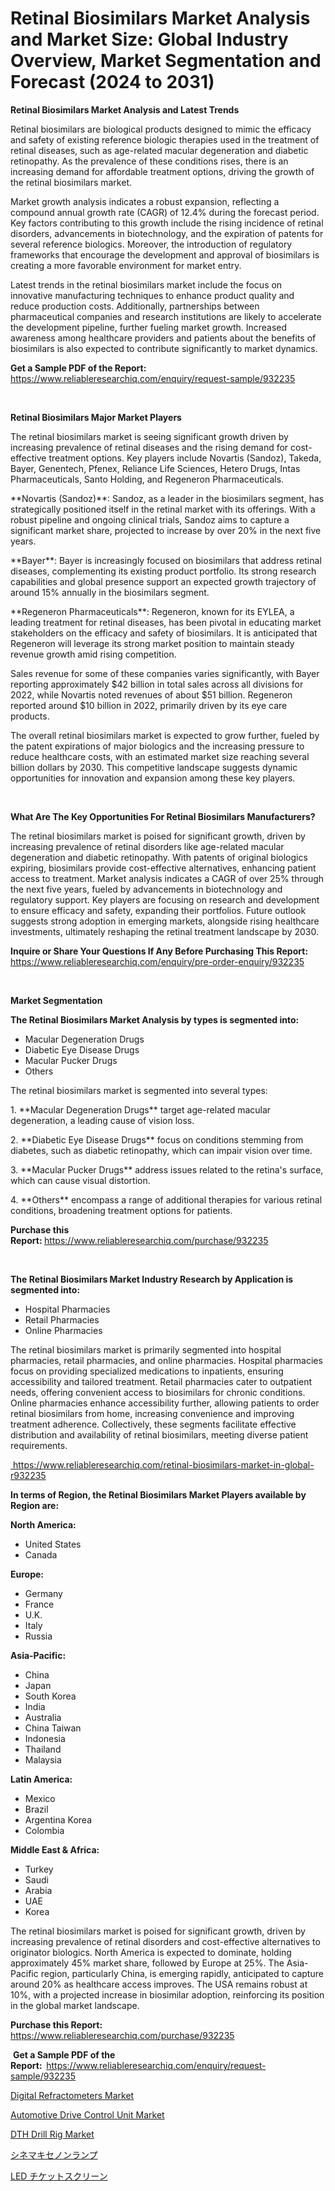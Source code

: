 <p><h1>Retinal Biosimilars Market Analysis and Market Size: Global Industry Overview, Market Segmentation and Forecast (2024 to 2031)</h1></p><p><strong>Retinal Biosimilars Market Analysis and Latest Trends</strong></p>
<p><p>Retinal biosimilars are biological products designed to mimic the efficacy and safety of existing reference biologic therapies used in the treatment of retinal diseases, such as age-related macular degeneration and diabetic retinopathy. As the prevalence of these conditions rises, there is an increasing demand for affordable treatment options, driving the growth of the retinal biosimilars market.</p><p>Market growth analysis indicates a robust expansion, reflecting a compound annual growth rate (CAGR) of 12.4% during the forecast period. Key factors contributing to this growth include the rising incidence of retinal disorders, advancements in biotechnology, and the expiration of patents for several reference biologics. Moreover, the introduction of regulatory frameworks that encourage the development and approval of biosimilars is creating a more favorable environment for market entry.</p><p>Latest trends in the retinal biosimilars market include the focus on innovative manufacturing techniques to enhance product quality and reduce production costs. Additionally, partnerships between pharmaceutical companies and research institutions are likely to accelerate the development pipeline, further fueling market growth. Increased awareness among healthcare providers and patients about the benefits of biosimilars is also expected to contribute significantly to market dynamics.</p></p>
<p><strong>Get a Sample PDF of the Report:&nbsp;</strong> <a href="https://www.reliableresearchiq.com/enquiry/request-sample/932235">https://www.reliableresearchiq.com/enquiry/request-sample/932235</a></p>
<p>&nbsp;</p>
<p><strong>Retinal Biosimilars Major Market Players</strong></p>
<p><p>The retinal biosimilars market is seeing significant growth driven by increasing prevalence of retinal diseases and the rising demand for cost-effective treatment options. Key players include Novartis (Sandoz), Takeda, Bayer, Genentech, Pfenex, Reliance Life Sciences, Hetero Drugs, Intas Pharmaceuticals, Santo Holding, and Regeneron Pharmaceuticals.</p><p>**Novartis (Sandoz)**: Sandoz, as a leader in the biosimilars segment, has strategically positioned itself in the retinal market with its offerings. With a robust pipeline and ongoing clinical trials, Sandoz aims to capture a significant market share, projected to increase by over 20% in the next five years.</p><p>**Bayer**: Bayer is increasingly focused on biosimilars that address retinal diseases, complementing its existing product portfolio. Its strong research capabilities and global presence support an expected growth trajectory of around 15% annually in the biosimilars segment.</p><p>**Regeneron Pharmaceuticals**: Regeneron, known for its EYLEA, a leading treatment for retinal diseases, has been pivotal in educating market stakeholders on the efficacy and safety of biosimilars. It is anticipated that Regeneron will leverage its strong market position to maintain steady revenue growth amid rising competition.</p><p>Sales revenue for some of these companies varies significantly, with Bayer reporting approximately $42 billion in total sales across all divisions for 2022, while Novartis noted revenues of about $51 billion. Regeneron reported around $10 billion in 2022, primarily driven by its eye care products.</p><p>The overall retinal biosimilars market is expected to grow further, fueled by the patent expirations of major biologics and the increasing pressure to reduce healthcare costs, with an estimated market size reaching several billion dollars by 2030. This competitive landscape suggests dynamic opportunities for innovation and expansion among these key players.</p></p>
<p>&nbsp;</p>
<p><strong>What Are The Key Opportunities For Retinal Biosimilars Manufacturers?</strong></p>
<p><p>The retinal biosimilars market is poised for significant growth, driven by increasing prevalence of retinal disorders like age-related macular degeneration and diabetic retinopathy. With patents of original biologics expiring, biosimilars provide cost-effective alternatives, enhancing patient access to treatment. Market analysis indicates a CAGR of over 25% through the next five years, fueled by advancements in biotechnology and regulatory support. Key players are focusing on research and development to ensure efficacy and safety, expanding their portfolios. Future outlook suggests strong adoption in emerging markets, alongside rising healthcare investments, ultimately reshaping the retinal treatment landscape by 2030.</p></p>
<p><strong>Inquire or Share Your Questions If Any Before Purchasing This Report:</strong> <a href="https://www.reliableresearchiq.com/enquiry/pre-order-enquiry/932235">https://www.reliableresearchiq.com/enquiry/pre-order-enquiry/932235</a></p>
<p>&nbsp;</p>
<p><strong>Market Segmentation</strong></p>
<p><strong>The Retinal Biosimilars Market Analysis by types is segmented into:</strong></p>
<p><ul><li>Macular Degeneration Drugs</li><li>Diabetic Eye Disease Drugs</li><li>Macular Pucker Drugs</li><li>Others</li></ul></p>
<p><p>The retinal biosimilars market is segmented into several types: </p><p>1. **Macular Degeneration Drugs** target age-related macular degeneration, a leading cause of vision loss.</p><p>2. **Diabetic Eye Disease Drugs** focus on conditions stemming from diabetes, such as diabetic retinopathy, which can impair vision over time.</p><p>3. **Macular Pucker Drugs** address issues related to the retina's surface, which can cause visual distortion.</p><p>4. **Others** encompass a range of additional therapies for various retinal conditions, broadening treatment options for patients.</p></p>
<p><strong>Purchase this Report:&nbsp;</strong><a href="https://www.reliableresearchiq.com/purchase/932235">https://www.reliableresearchiq.com/purchase/932235</a></p>
<p>&nbsp;</p>
<p><strong>The Retinal Biosimilars Market Industry Research by Application is segmented into:</strong></p>
<p><ul><li>Hospital Pharmacies</li><li>Retail Pharmacies</li><li>Online Pharmacies</li></ul></p>
<p><p>The retinal biosimilars market is primarily segmented into hospital pharmacies, retail pharmacies, and online pharmacies. Hospital pharmacies focus on providing specialized medications to inpatients, ensuring accessibility and tailored treatment. Retail pharmacies cater to outpatient needs, offering convenient access to biosimilars for chronic conditions. Online pharmacies enhance accessibility further, allowing patients to order retinal biosimilars from home, increasing convenience and improving treatment adherence. Collectively, these segments facilitate effective distribution and availability of retinal biosimilars, meeting diverse patient requirements.</p></p>
<p><a href="https://www.reliableresearchiq.com/retinal-biosimilars-market-in-global-r932235">&nbsp;https://www.reliableresearchiq.com/retinal-biosimilars-market-in-global-r932235</a></p>
<p><strong>In terms of Region, the Retinal Biosimilars Market Players available by Region are:</strong></p>
<p>
    <p> <strong> North America: </strong>
        <ul>
            <li>United States</li>
            <li>Canada</li>
        </ul>
        </p> 
    <p> <strong> Europe: </strong>
        <ul>
            <li>Germany</li>
            <li>France</li>
            <li>U.K.</li>
            <li>Italy</li>
            <li>Russia</li>
        </ul>
        </p> 
    <p> <strong> Asia-Pacific: </strong>
        <ul>
            <li>China</li>
            <li>Japan</li>
            <li>South Korea</li>
            <li>India</li>
            <li>Australia</li>
            <li>China Taiwan</li>
            <li>Indonesia</li>
            <li>Thailand</li>
            <li>Malaysia</li>
        </ul>
        </p> 
    <p> <strong> Latin America: </strong>
        <ul>
            <li>Mexico</li>
            <li>Brazil</li>
            <li>Argentina Korea</li>
            <li>Colombia</li>
        </ul>
        </p> 
    <p> <strong> Middle East & Africa: </strong>
        <ul>
            <li>Turkey</li>
            <li>Saudi</li>
            <li>Arabia</li>
            <li>UAE</li>
            <li>Korea</li>
        </ul>
    </p>
    </p>
<p><p>The retinal biosimilars market is poised for significant growth, driven by increasing prevalence of retinal disorders and cost-effective alternatives to originator biologics. North America is expected to dominate, holding approximately 45% market share, followed by Europe at 25%. The Asia-Pacific region, particularly China, is emerging rapidly, anticipated to capture around 20% as healthcare access improves. The USA remains robust at 10%, with a projected increase in biosimilar adoption, reinforcing its position in the global market landscape.</p></p>
<p><strong>Purchase this Report: </strong><a href="https://www.reliableresearchiq.com/purchase/932235">https://www.reliableresearchiq.com/purchase/932235</a></p>
<p>&nbsp;<strong>Get a Sample PDF of the Report:&nbsp;&nbsp;</strong><a href="https://www.reliableresearchiq.com/enquiry/request-sample/932235">https://www.reliableresearchiq.com/enquiry/request-sample/932235</a></p>
<p><strong></strong></p>
<p><p><a href="https://medium.com/@shirleygreene26/the-digital-refractometers-market-prioritizes-cost-control-and-efficiency-enhancement-0f5991dc56dd">Digital Refractometers Market</a></p><p><a href="https://issuu.com/reportprime-2/docs/automotive-drive-control-unit-marke_9fc73f36c37640">Automotive Drive Control Unit Market</a></p><p><a href="https://www.linkedin.com/pulse/global-dth-drill-rig-industry-research-report-competitive-z1ige?trackingId=Anj64rs9QSS8P0SUqekV%2Bw%3D%3D">DTH Drill Rig Market</a></p><p><a href="https://medium.com/@lavonnedefsmc/%E3%82%B0%E3%83%AD%E3%83%BC%E3%83%90%E3%83%AB%E3%82%B7%E3%83%8D%E3%83%9E%E3%82%BC%E3%83%8E%E3%83%B3%E3%83%A9%E3%83%B3%E3%83%97%E5%B8%82%E5%A0%B4%E5%88%86%E6%9E%90-%E3%83%88%E3%83%AC%E3%83%B3%E3%83%89-%E4%BA%88%E6%B8%AC-%E6%88%90%E9%95%B7%E6%A9%9F%E4%BC%9A-2024-2031-155%E3%83%9A%E3%83%BC%E3%82%B8%E3%81%AE%E3%83%AC%E3%83%9D%E3%83%BC%E3%83%88-f2fae8dc6c4c">シネマキセノンランプ</a></p><p><a href="https://medium.com/@lavonnedefsmc/led-ticket-screens-market-%E3%81%AF-%E3%82%B3%E3%82%B9%E3%83%88%E7%AE%A1%E7%90%86%E3%81%A8%E5%8A%B9%E7%8E%87%E5%90%91%E4%B8%8A%E3%82%92%E5%84%AA%E5%85%88%E3%81%97%E3%81%BE%E3%81%99-%E3%81%95%E3%82%89%E3%81%AB-%E5%A0%B1%E5%91%8A%E6%9B%B8%E3%81%AF%E5%B8%82%E5%A0%B4%E3%81%AE%E9%9C%80%E8%A6%81%E9%9D%A2%E3%81%A8%E4%BE%9B%E7%B5%A6%E9%9D%A2%E3%81%AE%E4%B8%A1%E6%96%B9%E3%82%92%E3%82%AB%E3%83%90%E3%83%BC%E3%81%97%E3%81%A6%E3%81%84%E3%81%BE%E3%81%99-led-ticket-screens-14f2018c396d">LED チケットスクリーン</a></p></p>